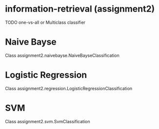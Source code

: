 information-retrieval (assignment2)
=====================

TODO one-vs-all or Multiclass classifier

# Naive Bayse

Class assignment2.naivebayse.NaiveBayseClassification

# Logistic Regression

Class assignment2.regression.LogisticRegressionClassification

# SVM

Class assignment2.svm.SvmClassification

